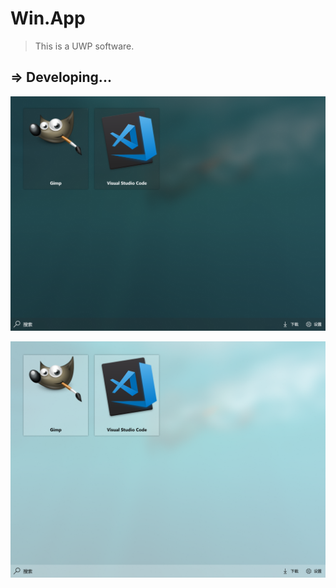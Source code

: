 # Win.App

> This is a UWP software.

## => Developing...

![screen_black](https://github.com/HaleW/Win.App/blob/master/docs/img/screen_black.png)

![screen_white](https://github.com/HaleW/Win.App/blob/master/docs/img/screen_white.png)